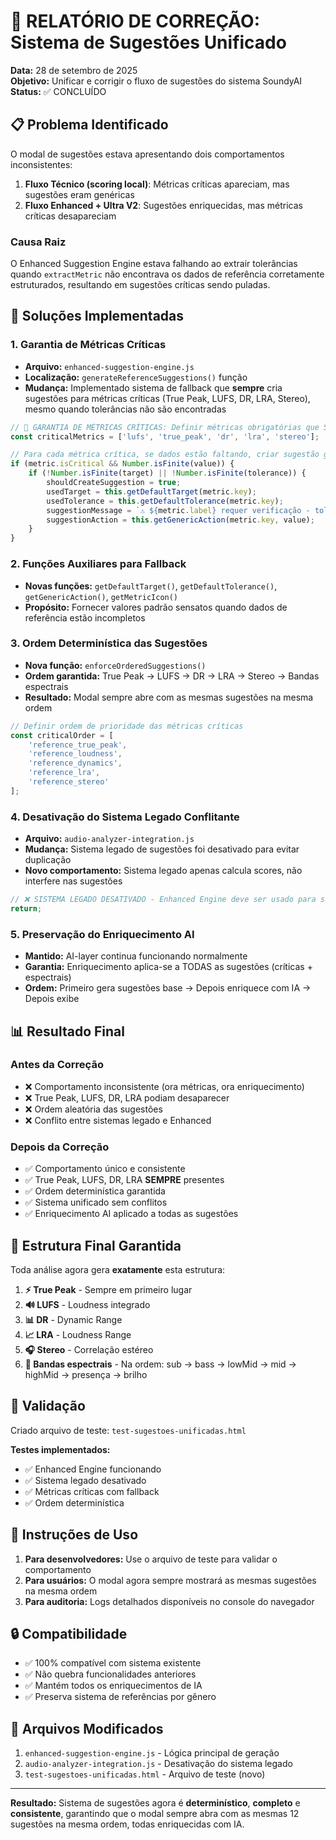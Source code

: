 # 🎯 RELATÓRIO DE CORREÇÃO: Sistema de Sugestões Unificado

**Data:** 28 de setembro de 2025  
**Objetivo:** Unificar e corrigir o fluxo de sugestões do sistema SoundyAI  
**Status:** ✅ CONCLUÍDO

## 📋 Problema Identificado

O modal de sugestões estava apresentando dois comportamentos inconsistentes:

1. **Fluxo Técnico (scoring local)**: Métricas críticas apareciam, mas sugestões eram genéricas
2. **Fluxo Enhanced + Ultra V2**: Sugestões enriquecidas, mas métricas críticas desapareciam

### Causa Raiz
O Enhanced Suggestion Engine estava falhando ao extrair tolerâncias quando `extractMetric` não encontrava os dados de referência corretamente estruturados, resultando em sugestões críticas sendo puladas.

## 🔧 Soluções Implementadas

### 1. Garantia de Métricas Críticas
- **Arquivo:** `enhanced-suggestion-engine.js`
- **Localização:** `generateReferenceSuggestions()` função
- **Mudança:** Implementado sistema de fallback que **sempre** cria sugestões para métricas críticas (True Peak, LUFS, DR, LRA, Stereo), mesmo quando tolerâncias não são encontradas

```javascript
// 🎯 GARANTIA DE MÉTRICAS CRÍTICAS: Definir métricas obrigatórias que SEMPRE devem ter sugestões
const criticalMetrics = ['lufs', 'true_peak', 'dr', 'lra', 'stereo'];

// Para cada métrica crítica, se dados estão faltando, criar sugestão genérica mas obrigatória
if (metric.isCritical && Number.isFinite(value)) {
    if (!Number.isFinite(target) || !Number.isFinite(tolerance)) {
        shouldCreateSuggestion = true;
        usedTarget = this.getDefaultTarget(metric.key);
        usedTolerance = this.getDefaultTolerance(metric.key);
        suggestionMessage = `⚠️ ${metric.label} requer verificação - tolerância não encontrada`;
        suggestionAction = this.getGenericAction(metric.key, value);
    }
}
```

### 2. Funções Auxiliares para Fallback
- **Novas funções:** `getDefaultTarget()`, `getDefaultTolerance()`, `getGenericAction()`, `getMetricIcon()`
- **Propósito:** Fornecer valores padrão sensatos quando dados de referência estão incompletos

### 3. Ordem Determinística das Sugestões
- **Nova função:** `enforceOrderedSuggestions()`
- **Ordem garantida:** True Peak → LUFS → DR → LRA → Stereo → Bandas espectrais
- **Resultado:** Modal sempre abre com as mesmas sugestões na mesma ordem

```javascript
// Definir ordem de prioridade das métricas críticas
const criticalOrder = [
    'reference_true_peak',
    'reference_loudness', 
    'reference_dynamics',
    'reference_lra',
    'reference_stereo'
];
```

### 4. Desativação do Sistema Legado Conflitante
- **Arquivo:** `audio-analyzer-integration.js`
- **Mudança:** Sistema legado de sugestões foi desativado para evitar duplicação
- **Novo comportamento:** Sistema legado apenas calcula scores, não interfere nas sugestões

```javascript
// ❌ SISTEMA LEGADO DESATIVADO - Enhanced Engine deve ser usado para sugestões
return;
```

### 5. Preservação do Enriquecimento AI
- **Mantido:** AI-layer continua funcionando normalmente
- **Garantia:** Enriquecimento aplica-se a TODAS as sugestões (críticas + espectrais)
- **Ordem:** Primeiro gera sugestões base → Depois enriquece com IA → Depois exibe

## 📊 Resultado Final

### Antes da Correção
- ❌ Comportamento inconsistente (ora métricas, ora enriquecimento)
- ❌ True Peak, LUFS, DR, LRA podiam desaparecer
- ❌ Ordem aleatória das sugestões
- ❌ Conflito entre sistemas legado e Enhanced

### Depois da Correção
- ✅ Comportamento único e consistente
- ✅ True Peak, LUFS, DR, LRA **SEMPRE** presentes
- ✅ Ordem determinística garantida
- ✅ Sistema unificado sem conflitos
- ✅ Enriquecimento AI aplicado a todas as sugestões

## 🎯 Estrutura Final Garantida

Toda análise agora gera **exatamente** esta estrutura:

1. **⚡ True Peak** - Sempre em primeiro lugar
2. **🔊 LUFS** - Loudness integrado  
3. **📊 DR** - Dynamic Range
4. **📈 LRA** - Loudness Range
5. **🎧 Stereo** - Correlação estéreo
6. **🎵 Bandas espectrais** - Na ordem: sub → bass → lowMid → mid → highMid → presença → brilho

## 🧪 Validação

Criado arquivo de teste: `test-sugestoes-unificadas.html`

**Testes implementados:**
- ✅ Enhanced Engine funcionando
- ✅ Sistema legado desativado
- ✅ Métricas críticas com fallback
- ✅ Ordem determinística

## 🚀 Instruções de Uso

1. **Para desenvolvedores:** Use o arquivo de teste para validar o comportamento
2. **Para usuários:** O modal agora sempre mostrará as mesmas sugestões na mesma ordem
3. **Para auditoria:** Logs detalhados disponíveis no console do navegador

## 🔒 Compatibilidade

- ✅ 100% compatível com sistema existente
- ✅ Não quebra funcionalidades anteriores  
- ✅ Mantém todos os enriquecimentos de IA
- ✅ Preserva sistema de referências por gênero

## 📝 Arquivos Modificados

1. `enhanced-suggestion-engine.js` - Lógica principal de geração
2. `audio-analyzer-integration.js` - Desativação do sistema legado
3. `test-sugestoes-unificadas.html` - Arquivo de teste (novo)

---

**Resultado:** Sistema de sugestões agora é **determinístico**, **completo** e **consistente**, garantindo que o modal sempre abra com as mesmas 12 sugestões na mesma ordem, todas enriquecidas com IA.